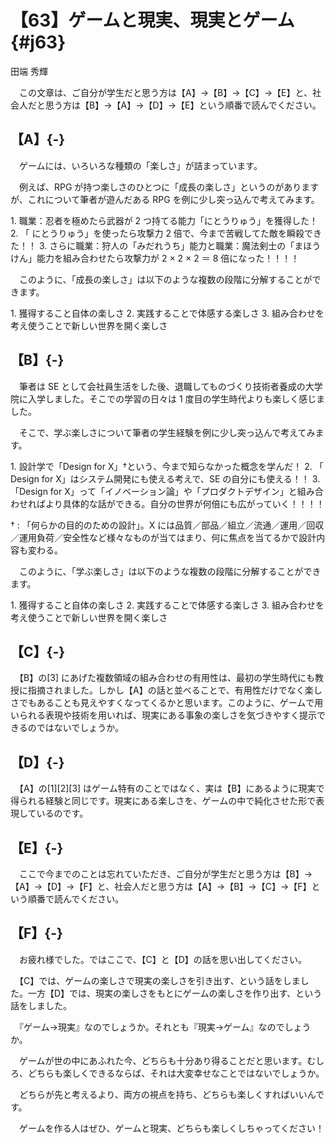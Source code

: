 # 【63】ゲームと現実、現実とゲーム{#j63}

<div class="author">田端 秀輝</div>

　この文章は、ご自分が学生だと思う方は【A】→【B】→【C】→【E】と、社会人だと思う方は【B】→【A】→【D】→【E】という順番で読んでください。

## 【A】{-}

　ゲームには、いろいろな種類の「楽しさ」が詰まっています。

　例えば、RPG が持つ楽しさのひとつに「成長の楽しさ」というのがありますが、これについて筆者が遊んだある RPG を例に少し突っ込んで考えてみます。

<div class="with_square_brackets">
1. 職業：忍者を極めたら武器が 2 つ持てる能力「にとうりゅう」を獲得した！
2. 「 にとうりゅう」を使ったら攻撃力 2 倍で、今まで苦戦してた敵を瞬殺できた！！
3. さらに職業：狩人の「みだれうち」能力と職業：魔法剣士の「まほうけん」能力を組み合わせたら攻撃力が 2 × 2 × 2 ＝ 8 倍になった！！！！
</div>

　このように、「成長の楽しさ」は以下のような複数の段階に分解することができます。

<div class="with_square_brackets">
1. 獲得すること自体の楽しさ
2. 実践することで体感する楽しさ
3. 組み合わせを考え使うことで新しい世界を開く楽しさ
</div>

## 【B】{-}

　筆者は SE として会社員生活をした後、退職してものづくり技術者養成の大学院に入学しました。そこでの学習の日々は 1 度目の学生時代よりも楽しく感じました。

　そこで、学ぶ楽しさについて筆者の学生経験を例に少し突っ込んで考えてみます。

<div class="with_square_brackets">
1. 設計学で「Design for X」†という、今まで知らなかった概念を学んだ！
2. 「 Design for X」はシステム開発にも使える考えで、SE の自分にも使える！！
3. 「Design for X」って「イノベーション論」や「プロダクトデザイン」と組み合わせればより具体的な話ができる。自分の世界が何倍にも広がっていく！！！！
</div>

† : 「何らかの目的のための設計」。X には品質／部品／組立／流通／運用／回収／運用負荷／安全性など様々なものが当てはまり、何に焦点を当てるかで設計内容も変わる。

　このように、「学ぶ楽しさ」は以下のような複数の段階に分解することができます。

<div class="with_square_brackets">
1. 獲得すること自体の楽しさ
2. 実践することで体感する楽しさ
3. 組み合わせを考え使うことで新しい世界を開く楽しさ
</div>

## 【C】{-}

　【B】の[3] にあげた複数領域の組み合わせの有用性は、最初の学生時代にも教授に指摘されました。しかし【A】の話と並べることで、有用性だけでなく楽しさでもあることも見えやすくなってくるかと思います。このように、ゲームで用いられる表現や技術を用いれば、現実にある事象の楽しさを気づきやすく提示できるのではないでしょうか。

## 【D】{-}

　【A】の[1][2][3] はゲーム特有のことではなく、実は【B】にあるように現実で得られる経験と同じです。現実にある楽しさを、ゲームの中で純化させた形で表現しているのです。

## 【E】{-}

　ここで今までのことは忘れていただき、ご自分が学生だと思う方は【B】→【A】→【D】→【F】と、社会人だと思う方は【A】→【B】→【C】→【F】という順番で読んでください。

## 【F】{-}

　お疲れ様でした。ではここで、【C】と【D】の話を思い出してください。

　【C】では、ゲームの楽しさで現実の楽しさを引き出す、という話をしました。一方【D】では、現実の楽しさをもとにゲームの楽しさを作り出す、という話をしました。

　『ゲーム→現実』なのでしょうか。それとも『現実→ゲーム』なのでしょうか。

　ゲームが世の中にあふれた今、どちらも十分あり得ることだと思います。むしろ、どちらも楽しくできるならば、それは大変幸せなことではないでしょうか。

　どちらが先と考えるより、両方の視点を持ち、どちらも楽しくすればいいんです。

　ゲームを作る人はぜひ、ゲームと現実、どちらも楽しくしちゃってください！
